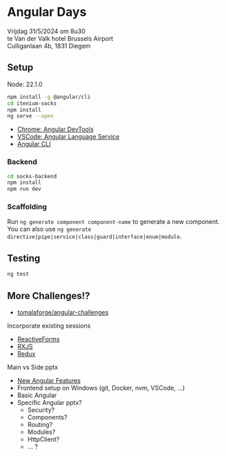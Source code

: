 Angular Days
============

Vrijdag 31/5/2024 om 8u30  
te Van der Valk hotel Brussels Airport  
Culliganlaan 4b, 1831 Diegem


## Setup

Node: 22.1.0

```sh
npm install -g @angular/cli
cd itenium-socks
npm install
ng serve --open
```

- [Chrome: Angular DevTools](https://chrome.google.com/webstore/detail/angular-developer-tools/ienfalfjdbdpebioblfackkekamfmbnh)
- [VSCode: Angular Language Service](https://marketplace.visualstudio.com/items?itemName=Angular.ng-template)
- [Angular CLI](https://github.com/angular/angular-cli)


### Backend

```sh
cd socks-backend
npm install
npm run dev
```


### Scaffolding

Run `ng generate component component-name` to generate a new component. You can also use `ng generate directive|pipe|service|class|guard|interface|enum|module`.


## Testing

```sh
ng test
```


## More Challenges!?

- [tomalaforge/angular-challenges](https://github.com/tomalaforge/angular-challenges)


Incorporate existing sessions  
- [ReactiveForms](https://github.com/itenium-be/angular-reactive-forms)
- [RXJS](https://github.com/itenium-be/RXJS)
- [Redux](https://github.com/itenium-be/Redux)


Main vs Side pptx  
- [New Angular Features](https://itenium.be/blog/javascript/angular17/)
- Frontend setup on Windows (git, Docker, nvm, VSCode, ...)
- Basic Angular
- Specific Angular pptx?
    - Security?
    - Components?
    - Routing?
    - Modules?
    - HttpClient?
    - ... ?
